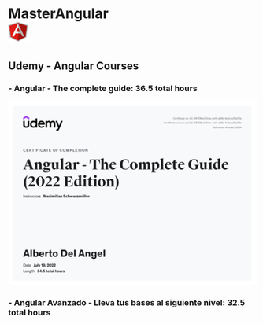 # MasterAngular <div><img src="https://github.com/Rockstar4400/Rockstar4400/blob/main/icons/angular-icon.svg" title="Angular" alt="Angular" width="40" height="40"/>&nbsp;
</div>

## Udemy - Angular Courses

### - Angular - The complete guide: 36.5 total hours

![alt text](https://github.com/Rockstar4400/ContinuosLearning/blob/main/MasterAngular/Udemy-AngularCourses/Certificates/UC-067f36e3-0c1a-4ef4-a59b-4e0cce00a72a.jpg?raw=true)


### - Angular Avanzado - Lleva tus bases al siguiente nivel: 32.5 total hours 
